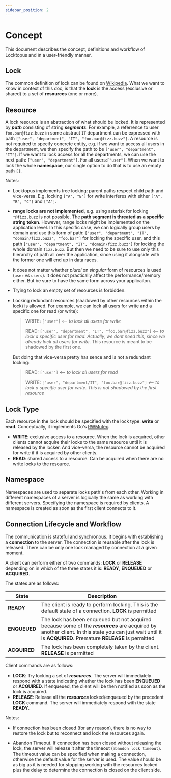 ```yaml
---
sidebar_position: 2
---
```


# Concept

This document describes the concept, definitions and workflow of Locktopus and in a user-friendly manner.

## **Lock**

The common definition of lock can be found on [Wikipedia](<https://en.wikipedia.org/wiki/Lock_(computer_science)>). What we want to know in context of this doc, is that the **lock** is the access (exclusive or shared) to a set of **resources** (one or more).

## **Resource**

A lock resource is an abstraction of what should be locked. It is represented by **_path_** consisting of string **_segments_**. For example, a referrence to user `foo.bar@fizz.buzz` in some abstract `IT` department can be expressed with path `["user", "department", "IT", "foo.bar@fizz.buzz"]`. A resource is not required to specify concrete entity, e.g. if we want to access all users in the department, we then specify the path to be `["user", "department", "IT"]`. If we want to lock access for all the departments, we can use the next path: `["user", "department"]`. For all users:`["user"]`. When we want to lock the whole **namespace**, our single option to do that is to use an empty path `[]`.

Notes:

- Locktopus implements tree locking: parent paths respect child path and vice-versa. E.g. locking `["A", "B"]` for write interferes with either `["A", "B", "C"]` and `["A"]`.
- **range locks are not implemented**, e.g. using asterisk for locking `*@fizz.buzz` is not possible. The **path segment is threated as a specific string token**. However, range locks might be implemented on the application level. In this specific case, we can logically group users by domain and use this form of path: `["user", "department", "IT", "domain/fizz.buzz", "foo.bar"]` for locking the specific user, and this path `["user", "department", "IT", "domain/fizz.buzz"]` for locking the whole domain `fizz.buzz`. But then we need to be sure to use only this hierarchy of path all over the application, since using it alongside with the former one will end up in data races.
- It does not matter whether _plural_ on _singular_ form of resources is used (`user` vs `users`). It does not practically affect the performance/memory either. But be sure to have the same form across your applicaiton.
- Trying to lock an empty set of resources is forbidden.
- Locking redundant resources (shadowed by other resources within the lock) is allowed. For example, we can lock all users for write and a specific one for read (or write):

  > WRITE: `["user"]` _<-- to lock all users for write_
  >
  > READ: `["user", "department", "IT", "foo.bar@fizz.buzz"]` _<-- to lock a specific user for read. Actually, we dont need this, since we already lock all users for write_. This resource is meant to be shadowed by the first one.

  But doing that vice-versa pretty has sence and is not a redundant locking:

  > READ: `["user"]` _<-- to lock all users for read_
  >
  > WRITE: `["user", "department/IT", "foo.bar@fizz.buzz"]` _<-- to lock a specific user for write. This is not shadowed by the first resource_

## Lock Type

Each resource in the lock should be specified with the lock type: **write** or **read**. Conceptually, it implements Go's [RWMutex](https://pkg.go.dev/sync#RWMutex).

- **WRITE**: exclusive access to a resource. When the lock is acquired, other clients cannot acquire their locks to the same resource until it is released by the locker. And vice-versa, the resource cannot be acquired for write if it is acquired by other clients.
- **READ**: shared access to a resource. Can be acquired when there are no write locks to the resource.

## Namespace

Namespaces are used to separate locks path's from each other. Working in different namespaces of a server is logically the same as working with different servers.
Specifying the namespace is required by clients. A namespace is created as soon as the first client connects to it.

## Connection Lifecycle and Workflow

The communication is stateful and synchronous. It begins with establishing a **connection** to the server. The connection is reusable after the lock is released. There can be only one lock managed by connection at a given moment.

A client can perform either of two commands: **LOCK** or **RELEASE** depending on in which of the three states it is: **READY**, **ENQUEUED** or **ACQUIRED**.

The states are as follows:

| State        | Description                                                                                                                                                                    |
| ------------ | ------------------------------------------------------------------------------------------------------------------------------------------------------------------------------ |
| **READY**    | The client is ready to perform locking. This is the default state of a connection. **LOCK** is permitted                                                                 |
| **ENQUEUED** | The lock has been enqueued but not acquired because some of the **_resources_** are acquired by another client. In this state you can just wait until it is **ACQUIRED**. Premature **RELEASE** is permitted |
| **ACQUIRED** | The lock has been completely taken by the client. **RELEASE** is permitted                                                                                                     |

Client commands are as follows:

- **LOCK**: Try locking a set of **_resources_**. The server will immediately respond with a state indicating whether the lock has been **ENQUEUED** or **ACQUIRED**. If enqueued, the client will be then notified as soon as the lock is acquired.
- **RELEASE**: Release all the **_resources_** locked/enqueued by the precedent **LOCK** command. The server will immediately respond with the state **READY**.

Notes:

- If connection has been closed (for any reason), there is no way to restore the lock but to reconnect and lock the resources again.

- <a name="abandon-timeout"></a> Abandon Timeout. If connection has been closed without releasing the lock, the server will release it after the timeout (`abandon lock timeout`). The timeout value can be specified when making a connection, otherwise the default value for the server is used. The value should be as big as it is needed for stopping working with the resources locked plus the delay to determine the connection is closed on the client side.
